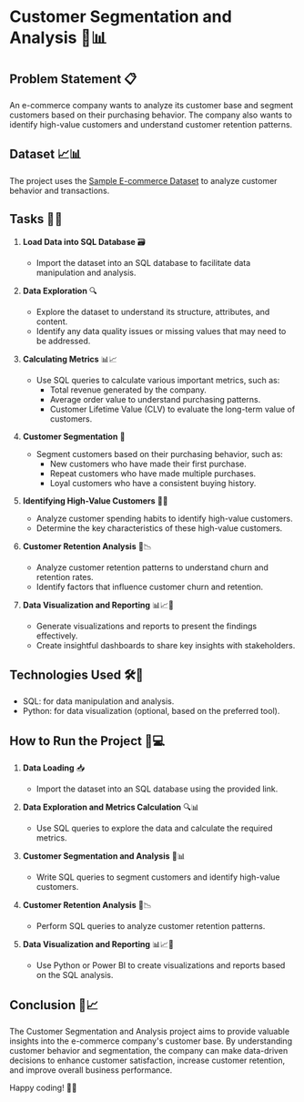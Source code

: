 # Customer Segmentation and Analysis 🎯📊

## Problem Statement 📋

An e-commerce company wants to analyze its customer base and segment customers based on their purchasing behavior. The company also wants to identify high-value customers and understand customer retention patterns.

## Dataset 📈📊

The project uses the [Sample E-commerce Dataset](https://www.kaggle.com/datasets/carrie1/ecommerce-data) to analyze customer behavior and transactions.

## Tasks 📝✅

1. **Load Data into SQL Database** 🗃️
   - Import the dataset into an SQL database to facilitate data manipulation and analysis.

2. **Data Exploration** 🔍
   - Explore the dataset to understand its structure, attributes, and content.
   - Identify any data quality issues or missing values that may need to be addressed.

3. **Calculating Metrics** 📊📈
   - Use SQL queries to calculate various important metrics, such as:
     - Total revenue generated by the company.
     - Average order value to understand purchasing patterns.
     - Customer Lifetime Value (CLV) to evaluate the long-term value of customers.

4. **Customer Segmentation** 🎯
   - Segment customers based on their purchasing behavior, such as:
     - New customers who have made their first purchase.
     - Repeat customers who have made multiple purchases.
     - Loyal customers who have a consistent buying history.

5. **Identifying High-Value Customers** 💎💸
   - Analyze customer spending habits to identify high-value customers.
   - Determine the key characteristics of these high-value customers.

6. **Customer Retention Analysis** 🔁📉
   - Analyze customer retention patterns to understand churn and retention rates.
   - Identify factors that influence customer churn and retention.

7. **Data Visualization and Reporting** 📊📈📝
   - Generate visualizations and reports to present the findings effectively.
   - Create insightful dashboards to share key insights with stakeholders.

## Technologies Used 🛠️🔧

- SQL: for data manipulation and analysis.
- Python: for data visualization (optional, based on the preferred tool).

## How to Run the Project 🏃💻

1. **Data Loading** 📥
   - Import the dataset into an SQL database using the provided link.

2. **Data Exploration and Metrics Calculation** 🔍📊
   - Use SQL queries to explore the data and calculate the required metrics.

3. **Customer Segmentation and Analysis** 🎯📊
   - Write SQL queries to segment customers and identify high-value customers.

4. **Customer Retention Analysis** 🔁📉
   - Perform SQL queries to analyze customer retention patterns.

5. **Data Visualization and Reporting** 📊📈📝
   - Use Python or Power BI to create visualizations and reports based on the SQL analysis.

## Conclusion 🎉📈

The Customer Segmentation and Analysis project aims to provide valuable insights into the e-commerce company's customer base. By understanding customer behavior and segmentation, the company can make data-driven decisions to enhance customer satisfaction, increase customer retention, and improve overall business performance.

Happy coding! 🚀💡
